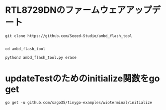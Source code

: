 # RTL8729DNのファームウェアアップデート

```
git clone https://github.com/Seeed-Studio/ambd_flash_tool


cd ambd_flash_tool

python3 ambd_flash_tool.py erase
```

# updateTestのためのinitialize関数をgo get
```
go get -u github.com/sago35/tinygo-examples/wioterminal/initialize
```
